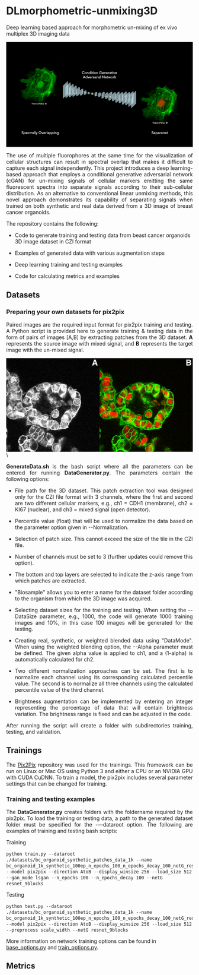 # DLmorphometric-unmixing3D
Deep learning based approach for morphometric un-mixing of ex vivo multiplex 3D imaging data


<img src='imgs/img1.png' align="center" width=512>
<p align="justify">
The use of multiple fluorophores at the same time for the visualization of cellular structures can result in spectral overlap that makes it difficult to capture each signal independently. This project introduces a deep learning-based approach that employs a conditional generative adversarial network (cGAN) for un-mixing signals of cellular markers emitting the same fluorescent spectra into separate signals according to their sub-cellular distribution. As an alternative to conventional linear unmixing methods, this novel approach demonstrates its capability of separating signals when trained on both synthetic and real data derived from a 3D image of breast cancer organoids.

The repository contains the following:

- Code to generate training and testing data from beast cancer organoids 3D image dataset in CZI format

- Examples of generated data with various augmentation steps

- Deep learning training and testing examples 

- Code for calculating metrics and examples
</p>

## Datasets

### Preparing your own datasets for pix2pix
<div align="justify">

Paired images are the required input format for pix2pix training and testing. A Python script is provided here to generate training & testing data in the form of pairs of images [A,B] by extracting patches from the 3D dataset. **A** represents the source image with mixed signal, and **B** represents the target image with the un-mixed signal.

<img src='imgs/img2.png' align="center" width=512>\

**GenerateData.sh** is the bash script where all the parameters can be entered for running **DataGenerator.py**. The parameters contain the following options: 

- File path for the 3D dataset. This patch extraction tool was designed only for the CZI file format with 3 channels, where the first and second are two different cellular markers, e.g., ch1 = CDH1 (membrane), ch2 = KI67 (nuclear), and ch3 = mixed signal (open detector).

- Percentile value (float) that will be used to normalize the data based on the parameter option given in --Normalization.

- Selection of patch size. This cannot exceed the size of the tile in the CZI file.

- Number of channels must be set to 3 (further updates could remove this option). 

- The bottom and top layers are selected to indicate the z-axis range from which patches are extracted.

- "Biosample" allows you to enter a name for the dataset folder according to the organism from which the 3D image was acquired.

- Selecting dataset sizes for the training and testing. When setting the --DataSize parameter, e.g., 1000, the code will generate 1000 training images and 10%, in this case 100 images will be generated for the testing.

- Creating real, synthetic, or weighted blended data using "DataMode". When using the weighted blending option, the --Alpha parameter must be defined. The given alpha value is applied to ch1, and a (1-alpha) is automatically calculated for ch2.

- Two different normalization approaches can be set. The first is to normalize each channel using its corresponding calculated percentile value. The second is to normalize all three channels using the calculated percentile value of the third channel.

- Brightness augmentation can be implemented by entering an integer representing the percentage of data that will contain brightness variation. The brightness range is fixed and can be adjusted in the code.

After running the script will create a folder with subdirectories training, testing, and validation. 

</div>

## Trainings

<div align="justify">

The [Pix2Pix](https://github.com/junyanz/pytorch-CycleGAN-and-pix2pix.git) repository was used for the trainings. This framework can be run on Linux or Mac OS using Python 3 and either a CPU or an NVIDIA GPU with CUDA CuDNN. To train a model, the pix2pix includes several parameter settings that can be changed for training. 

### Training and testing examples
The **DataGenerator.py** creates folders with the foldername required by the pix2pix. To load the training or testing data, a path to the generated dataset folder must be specified for the -—dataroot option. The following are examples of training and testing bash scripts:

</div>
Training

```
python train.py --dataroot ./datasets/bc_organoid_synthetic_patches_data_1k --name bc_organoid_1k_synthetic_100ep_n_epochs_100_n_epochs_decay_100_netG_resnet_9blocks --model pix2pix --direction AtoB --display_winsize 256 --load_size 512 --gan_mode lsgan --n_epochs 100 --n_epochs_decay 100 --netG resnet_9blocks
```

Testing

```
python test.py --dataroot ./datasets/bc_organoid_synthetic_patches_data_1k --name bc_organoid_1k_synthetic_100ep_n_epochs_100_n_epochs_decay_100_netG_resnet_9blocks --model pix2pix --direction AtoB --display_winsize 256 --load_size 512 --preprocess scale_width --netG resnet_9blocks
```

More information on network training options can be found in [base_options.py](https://github.com/junyanz/pytorch-CycleGAN-and-pix2pix/blob/master/options/base_options.py) and [train_options.py](https://github.com/junyanz/pytorch-CycleGAN-and-pix2pix/blob/master/options/train_options.py). 




## Metrics






